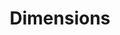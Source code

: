 ---
bigquery: https://console.cloud.google.com/bigquery?p=covid-19-dimensions-ai&page=table&d=data&t=publications
contributors: Digital Science, https://www.digital-science.com/
cost: Free for personal, non-commercial use.
description: Dimensions contains more than 100 million publications, ranging from
  articles published in scholarly journals, books and book chapters, to preprints
  and conference proceedings. All publications are contextualized with linked data
  sets, funding, publications, patents, clinical trials, and policy documents. You
  can also view associated categories, funders, institutions, and researcher profiles.
documentation: https://docs.dimensions.ai/bigquery/index.html
last_edit: Mon, 04 Apr 2022 19:04:00 GMT
location: https://www.dimensions.ai/products/free/
maintained_by: Digital Science, https://www.digital-science.com/
schema_fields: '[''pmcid'', ''category_hrcs_rac'', ''metrics'', ''book_title'', ''citations_count'',
  ''original_assignee_countries'', ''types'', ''eisbn'', ''date_inserted'', ''funding_gbp'',
  ''funding_details'', ''publication_ids'', ''grant_number'', ''end_year'', ''concepts'',
  ''created_date'', ''organisation_details'', ''repository_url'', ''priority_year'',
  ''expiration_date'', ''cited_by_ids'', ''legal_events'', ''kind'', ''pmid'', ''open_access_categories_v2'',
  ''title'', ''category_rcdc'', ''external_ids'', ''isbn'', ''labels'', ''volume'',
  ''jurisdiction'', ''source_id'', ''conditions'', ''pages'', ''mesh_terms'', ''license'',
  ''publication_year'', ''current_assignee_countries'', ''status'', ''research_orgs'',
  ''publisher'', ''date_print'', ''supporting_grant_ids'', ''category_for'', ''ipcr'',
  ''phase'', ''aliases'', ''funding_nzd'', ''language'', ''funding_aud'', ''original_abstract'',
  ''issue'', ''linkout'', ''family_id'', ''registry'', ''assignee_countries'', ''original_title'',
  ''open_access_categories'', ''citations'', ''funder_org_cities'', ''category_hrcs_hc'',
  ''address'', ''funding_chf'', ''expiration_year'', ''family_count'', ''funder_countries'',
  ''funder_org_countries'', ''research_org_cities'', ''reference_ids'', ''assignee_orgs'',
  ''parent_id'', ''legal_status'', ''proceedings_title'', ''research_org_countries'',
  ''brief_title'', ''research_org_state_codes'', ''funding_cny'', ''relationships'',
  ''original_assignee_orgs'', ''acknowledgements'', ''citation_string'', ''associated_publication_id'',
  ''altmetrics'', ''research_org_city_names'', ''journal_lists'', ''authors'', ''clinical_trial_ids'',
  ''research_org_country_names'', ''funder_orgs'', ''funding_amount'', ''application_number'',
  ''arxiv_id'', ''date_online'', ''date_imported_gbq'', ''start_year'', ''associated_publication_arxiv_id'',
  ''funder_org'', ''date_normal'', ''repository_id'', ''description'', ''associated_publication_pmid'',
  ''granted_year'', ''subtitles'', ''associated_grant_ids'', ''patent_ids'', ''publication_date'',
  ''acronym'', ''doi'', ''associated_publication_doi'', ''resulting_publication_doi'',
  ''original_assignee'', ''research_org_state_names'', ''active_years'', ''conference'',
  ''category_icrp_cso'', ''embargo_date'', ''established'', ''acronyms'', ''inventor_names'',
  ''funding_jpy'', ''filing_status'', ''granted_date'', ''book_series_title'', ''filing_year'',
  ''links'', ''id'', ''abstract'', ''year'', ''funding_cad'', ''category_icrp_ct'',
  ''name'', ''interventions'', ''journal'', ''foa_number'', ''researcher_ids'', ''cpc'',
  ''category_hra'', ''wikipedia_url'', ''family_members_ids'', ''funding_eur'', ''email_address'',
  ''category_sdg'', ''current_assignee_orgs'', ''filing_date'', ''funding_currency'',
  ''funder_org_state_codes'', ''funding_usd'', ''resulting_publication_ids'', ''funder_org_acronyms'',
  ''type'', ''categories'', ''investigators'', ''editors'', ''current_assignee'',
  ''end_date'', ''category_bra'', ''repository_name'', ''mesh_headings'', ''date_modified'',
  ''gender'', ''start_date'', ''date'', ''priority_date'', ''category_uoa'']'
shortname: dimensions
tags:
- scholarly literature
- patents
- funding
- clinical trials
- academic profiles
terms_of_use: 'Use of both the Dimensions COVID-19 dataset and full Dimensions dataset
  are subject to the Dimensions Terms of use: https://www.dimensions.ai/policies-terms-legal '
title: Dimensions
uuid: dcff88bd-fe6b-4fdb-8159-809bf9d7bc1c
---